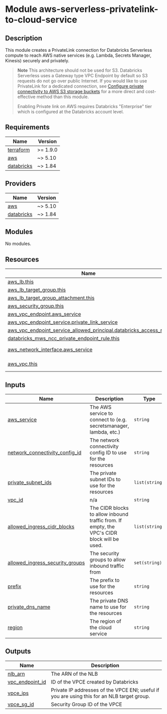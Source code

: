 # Module aws-serverless-privatelink-to-cloud-service

## Description

This module creates a PrivateLink connection for Databricks Serverless compute to reach AWS native services (e.g. Lambda, Secrets Manager, Kinesis) securely and privately.

> **Note**
> This architecture should not be used for S3. Databricks Serverless uses a Gateway type VPC Endpoint by default so S3 requests do not go over public Internet. If you would like to use PrivateLink for a dedicated connection, see [Configure private connectivity to AWS S3 storage buckets](https://docs.databricks.com/aws/en/security/network/serverless-network-security/pl-aws-resources) for a more direct and cost-effective method than this module.
> 
> Enabling Private link on AWS requires Databricks "Enterprise" tier which is configured at the Databricks account level.

<!-- BEGIN_TF_DOCS -->
## Requirements

| Name | Version |
|------|---------|
| <a name="requirement_terraform"></a> [terraform](#requirement\_terraform) | >= 1.9.0 |
| <a name="requirement_aws"></a> [aws](#requirement\_aws) | ~> 5.10 |
| <a name="requirement_databricks"></a> [databricks](#requirement\_databricks) | ~> 1.84 |

## Providers

| Name | Version |
|------|---------|
| <a name="provider_aws"></a> [aws](#provider\_aws) | ~> 5.10 |
| <a name="provider_databricks"></a> [databricks](#provider\_databricks) | ~> 1.84 |

## Modules

No modules.

## Resources

| Name | Type |
|------|------|
| [aws_lb.this](https://registry.terraform.io/providers/hashicorp/aws/latest/docs/resources/lb) | resource |
| [aws_lb_target_group.this](https://registry.terraform.io/providers/hashicorp/aws/latest/docs/resources/lb_target_group) | resource |
| [aws_lb_target_group_attachment.this](https://registry.terraform.io/providers/hashicorp/aws/latest/docs/resources/lb_target_group_attachment) | resource |
| [aws_security_group.this](https://registry.terraform.io/providers/hashicorp/aws/latest/docs/resources/security_group) | resource |
| [aws_vpc_endpoint.aws_service](https://registry.terraform.io/providers/hashicorp/aws/latest/docs/resources/vpc_endpoint) | resource |
| [aws_vpc_endpoint_service.private_link_service](https://registry.terraform.io/providers/hashicorp/aws/latest/docs/resources/vpc_endpoint_service) | resource |
| [aws_vpc_endpoint_service_allowed_principal.databricks_access_rule](https://registry.terraform.io/providers/hashicorp/aws/latest/docs/resources/vpc_endpoint_service_allowed_principal) | resource |
| [databricks_mws_ncc_private_endpoint_rule.this](https://registry.terraform.io/providers/databricks/databricks/latest/docs/resources/mws_ncc_private_endpoint_rule) | resource |
| [aws_network_interface.aws_service](https://registry.terraform.io/providers/hashicorp/aws/latest/docs/data-sources/network_interface) | data source |
| [aws_vpc.this](https://registry.terraform.io/providers/hashicorp/aws/latest/docs/data-sources/vpc) | data source |

## Inputs

| Name | Description | Type | Default | Required |
|------|-------------|------|---------|:--------:|
| <a name="input_aws_service"></a> [aws\_service](#input\_aws\_service) | The AWS service to connect to (e.g. secretsmanager, lambda, etc.) | `string` | n/a | yes |
| <a name="input_network_connectivity_config_id"></a> [network\_connectivity\_config\_id](#input\_network\_connectivity\_config\_id) | The network connectivity config ID to use for the resources | `string` | n/a | yes |
| <a name="input_private_subnet_ids"></a> [private\_subnet\_ids](#input\_private\_subnet\_ids) | The private subnet IDs to use for the resources | `list(string)` | n/a | yes |
| <a name="input_vpc_id"></a> [vpc\_id](#input\_vpc\_id) | n/a | `string` | n/a | yes |
| <a name="input_allowed_ingress_cidr_blocks"></a> [allowed\_ingress\_cidr\_blocks](#input\_allowed\_ingress\_cidr\_blocks) | The CIDR blocks to allow inbound traffic from. If empty, the VPC's CIDR block will be used. | `list(string)` | `[]` | no |
| <a name="input_allowed_ingress_security_groups"></a> [allowed\_ingress\_security\_groups](#input\_allowed\_ingress\_security\_groups) | The security groups to allow inbound traffic from | `set(string)` | `null` | no |
| <a name="input_prefix"></a> [prefix](#input\_prefix) | The prefix to use for the resources | `string` | `"pl-demo"` | no |
| <a name="input_private_dns_name"></a> [private\_dns\_name](#input\_private\_dns\_name) | The private DNS name to use for the resources | `string` | `null` | no |
| <a name="input_region"></a> [region](#input\_region) | The region of the cloud service | `string` | `"us-east-1"` | no |

## Outputs

| Name | Description |
|------|-------------|
| <a name="output_nlb_arn"></a> [nlb\_arn](#output\_nlb\_arn) | The ARN of the NLB |
| <a name="output_vpc_endpoint_id"></a> [vpc\_endpoint\_id](#output\_vpc\_endpoint\_id) | ID of the VPCE created by Databricks |
| <a name="output_vpce_ips"></a> [vpce\_ips](#output\_vpce\_ips) | Private IP addresses of the VPCE ENI; useful if you are using this for an NLB target group. |
| <a name="output_vpce_sg_id"></a> [vpce\_sg\_id](#output\_vpce\_sg\_id) | Security Group ID of the VPCE |
<!-- END_TF_DOCS -->